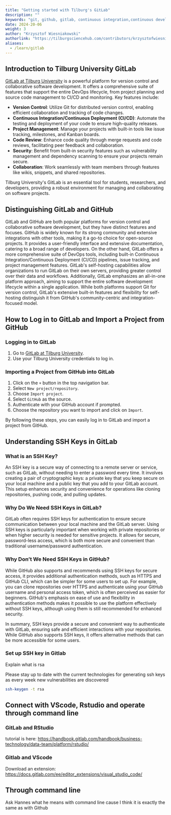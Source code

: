 ```yaml
---
title: "Getting started with Tilburg's GitLab"
description: ""
keywords: "git, github, gitlab, continuous integration,continuous development, git flow"
date: 2024-20-06
weight: 3
author: "Krzysztof Wiesniakowski"
authorlink: "https://tilburgsciencehub.com/contributors/krzysztofwiesniakowski/"
aliases:
  - /learn/gitlab
---
```


## Introduction to Tilburg University GitLab

[GitLab at Tilburg University](https://gitlab.uvt.nl/) is a powerful platform for version control and collaborative software development. It offers a comprehensive suite of features that support the entire DevOps lifecycle, from project planning and source code management to CI/CD and monitoring. Key features include:

- **Version Control**: Utilize Git for distributed version control, enabling efficient collaboration and tracking of code changes.
- **Continuous Integration/Continuous Deployment (CI/CD)**: Automate the testing and deployment of your code to ensure high-quality releases.
- **Project Management**: Manage your projects with built-in tools like issue tracking, milestones, and Kanban boards.
- **Code Review**: Enhance code quality through merge requests and code reviews, facilitating peer feedback and collaboration.
- **Security**: Benefit from built-in security features such as vulnerability management and dependency scanning to ensure your projects remain secure.
- **Collaboration**: Work seamlessly with team members through features like wikis, snippets, and shared repositories.

Tilburg University's GitLab is an essential tool for students, researchers, and developers, providing a robust environment for managing and collaborating on software projects.

## Distinguishing GitLab and GitHub

GitLab and GitHub are both popular platforms for version control and collaborative software development, but they have distinct features and focuses. GitHub is widely known for its strong community and extensive integrations with other tools, making it a go-to choice for open-source projects. It provides a user-friendly interface and extensive documentation, catering to a broad range of developers. On the other hand, GitLab offers a more comprehensive suite of DevOps tools, including built-in Continuous Integration/Continuous Deployment (CI/CD) pipelines, issue tracking, and project management features. GitLab's self-hosting capabilities allow organizations to run GitLab on their own servers, providing greater control over their data and workflows. Additionally, GitLab emphasizes an all-in-one platform approach, aiming to support the entire software development lifecycle within a single application. While both platforms support Git for version control, GitLab's extensive built-in features and flexibility for self-hosting distinguish it from GitHub's community-centric and integration-focused model.

## How to Log in to GitLab and Import a Project from GitHub

### Logging in to GitLab

1. Go to [GitLab at Tilburg University](https://gitlab.uvt.nl/).
2. Use your Tilburg University credentials to log in.

### Importing a Project from GitHub into GitLab

1. Click on the `+` button in the top navigation bar.
2. Select `New project/repository`.
3. Choose `Import project`.
4. Select `GitHub` as the source.
5. Authenticate with your GitHub account if prompted.
6. Choose the repository you want to import and click on `Import`.

By following these steps, you can easily log in to GitLab and import a project from GitHub.

## Understanding SSH Keys in GitLab

### What is an SSH Key?

An SSH key is a secure way of connecting to a remote server or service, such as GitLab, without needing to enter a password every time. It involves creating a pair of cryptographic keys: a private key that you keep secure on your local machine and a public key that you add to your GitLab account. This setup enhances security and convenience for operations like cloning repositories, pushing code, and pulling updates.

### Why Do We Need SSH Keys in GitLab?

GitLab often requires SSH keys for authentication to ensure secure communication between your local machine and the GitLab server. Using SSH keys is particularly important when working with private repositories or when higher security is needed for sensitive projects. It allows for secure, password-less access, which is both more secure and convenient than traditional username/password authentication.

### Why Don’t We Need SSH Keys in GitHub?

While GitHub also supports and recommends using SSH keys for secure access, it provides additional authentication methods, such as HTTPS and GitHub CLI, which can be simpler for some users to set up. For example, you can clone repositories over HTTPS and authenticate using your GitHub username and personal access token, which is often perceived as easier for beginners. GitHub's emphasis on ease of use and flexibility in authentication methods makes it possible to use the platform effectively without SSH keys, although using them is still recommended for enhanced security.

In summary, SSH keys provide a secure and convenient way to authenticate with GitLab, ensuring safe and efficient interactions with your repositories. While GitHub also supports SSH keys, it offers alternative methods that can be more accessible for some users.

### Set up SSH key in Gitlab
Explain what is rsa

Please stay up to date with the current technologies for generating ssh keys as every week new vulnerabilities are discovered

```bash
ssh-keygen -t rsa
```

## Connect with VScode, Rstudio and operate through command line

### GitLab and RStudio

tutorial is here: https://handbook.gitlab.com/handbook/business-technology/data-team/platform/rstudio/

### Gitlab and VScode

Download an extension: https://docs.gitlab.com/ee/editor_extensions/visual_studio_code/

## Through command line
Ask Hannes what he means with command line cause I think it is exactly the same as with Github